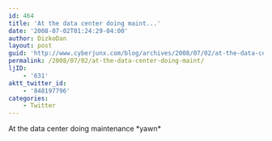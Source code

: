```yaml
---
id: 464
title: 'At the data center doing maint...'
date: '2008-07-02T01:24:29-04:00'
author: DizkoDan
layout: post
guid: 'http://www.cyberjunx.com/blog/archives/2008/07/02/at-the-data-center-doing-maint/'
permalink: /2008/07/02/at-the-data-center-doing-maint/
ljID:
    - '631'
aktt_twitter_id:
    - '848197796'
categories:
    - Twitter
---
```


At the data center doing maintenance \*yawn\*